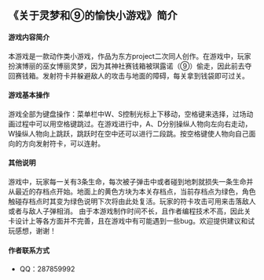 ## 《关于灵梦和⑨的愉快小游戏》简介

#### 游戏内容简介

本游戏是一款动作类小游戏，作品为东方project二次同人创作。在游戏中，玩家扮演博丽的巫女博丽灵梦，因为其神社赛钱箱被琪露诺（⑨）偷走，因此前去夺回赛钱箱。发射符卡并躲避敌人的攻击与地面的障碍，每关拿到钱袋即可过关。

#### 游戏基本操作

游戏全部为键盘操作：菜单栏中W、S控制光标上下移动，空格键来选择，过场动画过程中可以用空格键跳过。在游戏进行中，A、D分别操纵人物向左向右走动，W操纵人物向上跳跃，跳跃时在空中还可以进行二段跳。按空格键使人物向自己面向的方向发射符卡，可以连射。

#### 其他说明

游戏中，玩家每一关有3条生命，每次被子弹击中或者碰到地刺就损失一条生命并从最近的存档点开始。地面上的黄色方块为本关存档点，当前存档点为绿色，角色触碰存档点时其变为绿色说明下次将由此处复活。玩家的符卡攻击可用来击落敌人或者与敌人子弹相消。
由于本游戏制作时间不长，且作者编程技术不高，因此关卡设计上等各方面并不完善，且在游戏中有可能遇到一些bug。欢迎提供建议和试玩感想，谢谢！

#### 作者联系方式

- QQ：287859992

